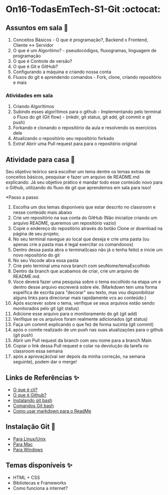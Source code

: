 # On16-TodasEmTech-S1-Git :octocat:

## Assuntos em sala  :metal:

1. Conceitos Básicos - O que é programação?, Backend x Frontend, Cliente <-> Servidor
2. O que é um Algorítimo? - pseudocódigos, fluxogramas, linguagem de programação
3. O que é Controle de versão?  
4. O que é  Git e GitHub? 
5. Configurando a máquina e criando nossa conta  
6. Fluxos do git e aprendendo comandos - Fork, clone, criando repositõrio e mais  

### Atividades em sala

1. Criando Algorítimos 
2. Subindo esses algorĩtimos para o github - Implementando pelo terminal o Fluxo do git (Git flow) - (mkdir, git status, git add, git commit e git push)
3. Forkando e clonando o repositõrio da aula e resolvendo os exercícios dele
4.  Atualizando o repositório seu repositório forkado
5.  Extra! Abrir uma Pull request para para o repositório original

## Atividade para casa :rocket:
 Seu objetivo teórico será escolher um tema dentre os temas extras de conceitos básicos, pesquisar e fazer um arquivo de README.md explicando. Já seu objetivo prático é mandar todo esse conteúdo novo para o Github, utilizando do fluxo de git que aprendemos em sala para isso!
 
*Passo a passo
1. Escolha um dos temas disponíveis que estar descrito no classroom e nesse conteúdo mais abaixo 
2.  Crie um repositório na sua conta do GitHub (Não inicialize criando um arquivo README, queremos um repositório vazio)
3. Copie o endereço do repositório através do botão Clone or download na página de seu projeto;
4. No seu terminal navegue ao local que deseja e crie uma pasta (ou apenas crie a pasta mas é legal exercitar os comandooos)
5. Dentro dessa pasta abra o terminal(caso não já o tenha feito) e inicie um novo repositório do git
6. No seu Vscode abra essa pasta
7. Crie pelo terminal uma nova branch com seuNome/temaEscolhido
8. Dentro da branch que acabamos de criar, crie um arquivo de README.md.
9. Voce deverá fazer uma pesquisa sobre o tema escolhido na etapa um e dentro desse arquivo escreverá sobre ele. (Markdown tem uma forma espeĩfica de escrita para "decorar" seu texto, mas vou disponibilizar alguns links para direcionar mais rapidamente vcs ao conteúdo.)
10. Após escrever sobre o tema, verifique se seus arquivos estão sendo monitorados pelo git (git status)
11. Adicione esse arquivo para o monitoramento do git (git add)
12. Verifique se os arquivos foram realmente adicionados (git status)
13. Faça um commit explicando o que fez de forma sucinta (git commit)
14. após o comite realizado de um push nas suas atualizações para o github (git push)
15. Abrir um Pull request da branch com seu nome para a branch Main
16. Copiar o link dessa Pull request e colar na devolução da tarefa no classroom essa semana
17. após a aprovação(vai ser depois da minha correção, na semana seguinte), podem dar o merge! 

## Links de Referências :sparkles:

* [O que é cli?](https://rockcontent.com/br/blog/cli/)
* [O que é Github?](https://www.youtube.com/watch?v=w3jLJU7DT5E)
* [Instalando git bash](https://www.webdevdrops.com/git-bash-como-instalar-usar/)
* [Comandos Git bash](https://comandosgit.github.io/)
* [Como usar markdown para o ReadMe](https://guides.github.com/pdfs/markdown-cheatsheet-online.pdf)

## Instalação Git :rocket:

* [Para Linux/Unix](https://git-scm.com/download/linux)
* [Para Mac](https://git-scm.com/download/mac)
* [Para Windows](https://git-scm.com/download/win)


## Temas disponíveis :sparkles:

* HTML + CSS
* Bibliotecas e Frameworks
* Como funciona a internet?




